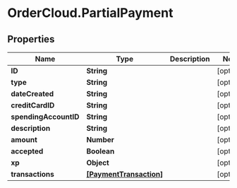 # OrderCloud.PartialPayment

## Properties
Name | Type | Description | Notes
------------ | ------------- | ------------- | -------------
**ID** | **String** |  | [optional] 
**type** | **String** |  | [optional] 
**dateCreated** | **String** |  | [optional] 
**creditCardID** | **String** |  | [optional] 
**spendingAccountID** | **String** |  | [optional] 
**description** | **String** |  | [optional] 
**amount** | **Number** |  | [optional] 
**accepted** | **Boolean** |  | [optional] 
**xp** | **Object** |  | [optional] 
**transactions** | [**[PaymentTransaction]**](PaymentTransaction.md) |  | [optional] 


